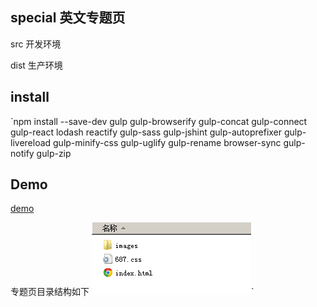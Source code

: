 ## special 英文专题页 

src 开发环境

dist 生产环境

## install

`npm install --save-dev gulp gulp-browserify gulp-concat gulp-connect gulp-react lodash reactify gulp-sass gulp-jshint gulp-autoprefixer gulp-livereload  gulp-minify-css gulp-uglify gulp-rename browser-sync gulp-notify gulp-zip

## Demo

[demo](http://panli-com.github.io/special-en)


专题页目录结构如下
![](./hu.png)`
